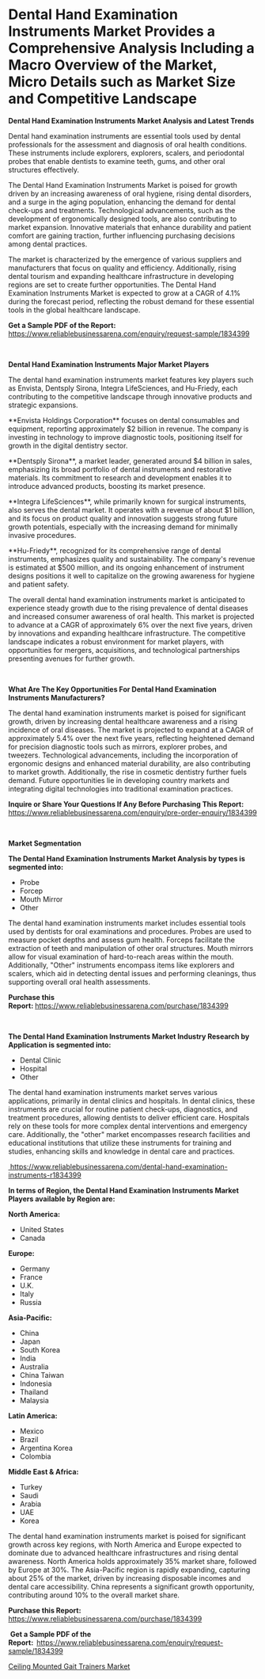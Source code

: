 <p><h1>Dental Hand Examination Instruments Market Provides a Comprehensive Analysis Including a Macro Overview of the Market, Micro Details such as Market Size and Competitive Landscape</h1></p><p><strong>Dental Hand Examination Instruments Market Analysis and Latest Trends</strong></p>
<p><p>Dental hand examination instruments are essential tools used by dental professionals for the assessment and diagnosis of oral health conditions. These instruments include explorers, explorers, scalers, and periodontal probes that enable dentists to examine teeth, gums, and other oral structures effectively.</p><p>The Dental Hand Examination Instruments Market is poised for growth driven by an increasing awareness of oral hygiene, rising dental disorders, and a surge in the aging population, enhancing the demand for dental check-ups and treatments. Technological advancements, such as the development of ergonomically designed tools, are also contributing to market expansion. Innovative materials that enhance durability and patient comfort are gaining traction, further influencing purchasing decisions among dental practices.</p><p>The market is characterized by the emergence of various suppliers and manufacturers that focus on quality and efficiency. Additionally, rising dental tourism and expanding healthcare infrastructure in developing regions are set to create further opportunities. The Dental Hand Examination Instruments Market is expected to grow at a CAGR of 4.1% during the forecast period, reflecting the robust demand for these essential tools in the global healthcare landscape.</p></p>
<p><strong>Get a Sample PDF of the Report:&nbsp;</strong> <a href="https://www.reliablebusinessarena.com/enquiry/request-sample/1834399?utm_campaign=2485&utm_medium=2&utm_source=Github&utm_content=ia&utm_term=05032025&utm_id=dental-hand-examination-instruments">https://www.reliablebusinessarena.com/enquiry/request-sample/1834399</a></p>
<p>&nbsp;</p>
<p><strong>Dental Hand Examination Instruments Major Market Players</strong></p>
<p><p>The dental hand examination instruments market features key players such as Envista, Dentsply Sirona, Integra LifeSciences, and Hu-Friedy, each contributing to the competitive landscape through innovative products and strategic expansions. </p><p>**Envista Holdings Corporation** focuses on dental consumables and equipment, reporting approximately $2 billion in revenue. The company is investing in technology to improve diagnostic tools, positioning itself for growth in the digital dentistry sector.</p><p>**Dentsply Sirona**, a market leader, generated around $4 billion in sales, emphasizing its broad portfolio of dental instruments and restorative materials. Its commitment to research and development enables it to introduce advanced products, boosting its market presence.</p><p>**Integra LifeSciences**, while primarily known for surgical instruments, also serves the dental market. It operates with a revenue of about $1 billion, and its focus on product quality and innovation suggests strong future growth potentials, especially with the increasing demand for minimally invasive procedures.</p><p>**Hu-Friedy**, recognized for its comprehensive range of dental instruments, emphasizes quality and sustainability. The company's revenue is estimated at $500 million, and its ongoing enhancement of instrument designs positions it well to capitalize on the growing awareness for hygiene and patient safety.</p><p>The overall dental hand examination instruments market is anticipated to experience steady growth due to the rising prevalence of dental diseases and increased consumer awareness of oral health. This market is projected to advance at a CAGR of approximately 6% over the next five years, driven by innovations and expanding healthcare infrastructure. The competitive landscape indicates a robust environment for market players, with opportunities for mergers, acquisitions, and technological partnerships presenting avenues for further growth.</p></p>
<p>&nbsp;</p>
<p><strong>What Are The Key Opportunities For Dental Hand Examination Instruments Manufacturers?</strong></p>
<p><p>The dental hand examination instruments market is poised for significant growth, driven by increasing dental healthcare awareness and a rising incidence of oral diseases. The market is projected to expand at a CAGR of approximately 5.4% over the next five years, reflecting heightened demand for precision diagnostic tools such as mirrors, explorer probes, and tweezers. Technological advancements, including the incorporation of ergonomic designs and enhanced material durability, are also contributing to market growth. Additionally, the rise in cosmetic dentistry further fuels demand. Future opportunities lie in developing country markets and integrating digital technologies into traditional examination practices.</p></p>
<p><strong>Inquire or Share Your Questions If Any Before Purchasing This Report:</strong> <a href="https://www.reliablebusinessarena.com/enquiry/pre-order-enquiry/1834399?utm_campaign=2485&utm_medium=2&utm_source=Github&utm_content=ia&utm_term=05032025&utm_id=dental-hand-examination-instruments">https://www.reliablebusinessarena.com/enquiry/pre-order-enquiry/1834399</a></p>
<p>&nbsp;</p>
<p><strong>Market Segmentation</strong></p>
<p><strong>The Dental Hand Examination Instruments Market Analysis by types is segmented into:</strong></p>
<p><ul><li>Probe</li><li>Forcep</li><li>Mouth Mirror</li><li>Other</li></ul></p>
<p><p>The dental hand examination instruments market includes essential tools used by dentists for oral examinations and procedures. Probes are used to measure pocket depths and assess gum health. Forceps facilitate the extraction of teeth and manipulation of other oral structures. Mouth mirrors allow for visual examination of hard-to-reach areas within the mouth. Additionally, "Other" instruments encompass items like explorers and scalers, which aid in detecting dental issues and performing cleanings, thus supporting overall oral health assessments.</p></p>
<p><strong>Purchase this Report:&nbsp;</strong><a href="https://www.reliablebusinessarena.com/purchase/1834399?utm_campaign=2485&utm_medium=2&utm_source=Github&utm_content=ia&utm_term=05032025&utm_id=dental-hand-examination-instruments">https://www.reliablebusinessarena.com/purchase/1834399</a></p>
<p>&nbsp;</p>
<p><strong>The Dental Hand Examination Instruments Market Industry Research by Application is segmented into:</strong></p>
<p><ul><li>Dental Clinic</li><li>Hospital</li><li>Other</li></ul></p>
<p><p>The dental hand examination instruments market serves various applications, primarily in dental clinics and hospitals. In dental clinics, these instruments are crucial for routine patient check-ups, diagnostics, and treatment procedures, allowing dentists to deliver efficient care. Hospitals rely on these tools for more complex dental interventions and emergency care. Additionally, the "other" market encompasses research facilities and educational institutions that utilize these instruments for training and studies, enhancing skills and knowledge in dental care and practices.</p></p>
<p><a href="https://www.reliablebusinessarena.com/dental-hand-examination-instruments-r1834399?utm_campaign=2485&utm_medium=2&utm_source=Github&utm_content=ia&utm_term=05032025&utm_id=dental-hand-examination-instruments">&nbsp;https://www.reliablebusinessarena.com/dental-hand-examination-instruments-r1834399</a></p>
<p><strong>In terms of Region, the Dental Hand Examination Instruments Market Players available by Region are:</strong></p>
<p>
    <p> <strong> North America: </strong>
        <ul>
            <li>United States</li>
            <li>Canada</li>
        </ul>
        </p> 
    <p> <strong> Europe: </strong>
        <ul>
            <li>Germany</li>
            <li>France</li>
            <li>U.K.</li>
            <li>Italy</li>
            <li>Russia</li>
        </ul>
        </p> 
    <p> <strong> Asia-Pacific: </strong>
        <ul>
            <li>China</li>
            <li>Japan</li>
            <li>South Korea</li>
            <li>India</li>
            <li>Australia</li>
            <li>China Taiwan</li>
            <li>Indonesia</li>
            <li>Thailand</li>
            <li>Malaysia</li>
        </ul>
        </p> 
    <p> <strong> Latin America: </strong>
        <ul>
            <li>Mexico</li>
            <li>Brazil</li>
            <li>Argentina Korea</li>
            <li>Colombia</li>
        </ul>
        </p> 
    <p> <strong> Middle East & Africa: </strong>
        <ul>
            <li>Turkey</li>
            <li>Saudi</li>
            <li>Arabia</li>
            <li>UAE</li>
            <li>Korea</li>
        </ul>
    </p>
    </p>
<p><p>The dental hand examination instruments market is poised for significant growth across key regions, with North America and Europe expected to dominate due to advanced healthcare infrastructures and rising dental awareness. North America holds approximately 35% market share, followed by Europe at 30%. The Asia-Pacific region is rapidly expanding, capturing about 25% of the market, driven by increasing disposable incomes and dental care accessibility. China represents a significant growth opportunity, contributing around 10% to the overall market share.</p></p>
<p><strong>Purchase this Report: </strong><a href="https://www.reliablebusinessarena.com/purchase/1834399?utm_campaign=2485&utm_medium=2&utm_source=Github&utm_content=ia&utm_term=05032025&utm_id=dental-hand-examination-instruments">https://www.reliablebusinessarena.com/purchase/1834399</a></p>
<p>&nbsp;<strong>Get a Sample PDF of the Report:&nbsp;&nbsp;</strong><a href="https://www.reliablebusinessarena.com/enquiry/request-sample/1834399?utm_campaign=2485&utm_medium=2&utm_source=Github&utm_content=ia&utm_term=05032025&utm_id=dental-hand-examination-instruments">https://www.reliablebusinessarena.com/enquiry/request-sample/1834399</a></p>
<p><strong></strong></p>
<p><p><a href="https://github.com/mayabungard8092/Market-Research-Report-List-1/blob/main/ceiling-mounted-gait-trainers-market.md?utm_campaign=2485&utm_medium=2&utm_source=Github&utm_content=ia&utm_term=05032025&utm_id=dental-hand-examination-instruments">Ceiling Mounted Gait Trainers Market</a></p></p>